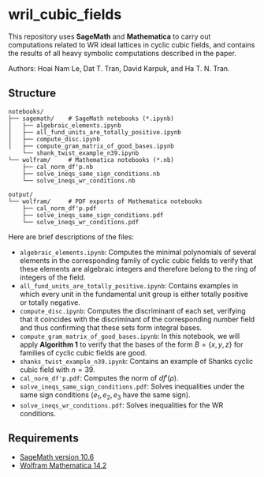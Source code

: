 # wril_cubic_fields

This repository uses **SageMath** and **Mathematica** to carry out computations related to WR ideal lattices in cyclic cubic fields, and contains the results of all heavy symbolic computations described in the paper.

Authors: Hoai Nam Le, Dat T. Tran, David Karpuk, and Ha T. N. Tran.

## Structure

```text
notebooks/
├── sagemath/    # SageMath notebooks (*.ipynb)
│   ├── algebraic_elements.ipynb
│   ├── all_fund_units_are_totally_positive.ipynb
│   ├── compute_disc.ipynb
│   ├── compute_gram_matrix_of_good_bases.ipynb
    └── shank_twist_example_n39.ipynb
└── wolfram/     # Mathematica notebooks (*.nb)
    ├── cal_norm_df'p.nb
    ├── solve_ineqs_same_sign_conditions.nb
    └── solve_ineqs_wr_conditions.nb

output/
└── wolfram/     # PDF exports of Mathematica notebooks
    ├── cal_norm_df'p.pdf
    ├── solve_ineqs_same_sign_conditions.pdf
    └── solve_ineqs_wr_conditions.pdf
```
Here are brief descriptions of the files:
- `algebraic_elements.ipynb`: Computes the minimal polynomials of several elements in the corresponding family of cyclic cubic fields to verify that these elements are algebraic integers and therefore belong to the ring of integers of the field.
- `all_fund_units_are_totally_positive.ipynb`: Contains examples in which every unit in the fundamental unit group is either totally positive or totally negative.
- `compute_disc.ipynb`: Computes the discriminant of each set, verifying that it coincides with the discriminant of the corresponding number field and thus confirming that these sets form integral bases.
- `compute_gram_matrix_of_good_bases.ipynb`: In this notebook, we will apply **Algorithm 1** to verify that the bases of the form $B = \{x, y, z\}$ 
  for families of cyclic cubic fields are good.
- `shanks_twist_example_n39.ipynb`: Contains an example of Shanks cyclic cubic field with $n= 39$.
- `cal_norm_df'p.pdf`: Computes the norm of $df'(\rho)$.
- `solve_ineqs_same_sign_conditions.pdf`: Solves inequalities under the same sign conditions ($e_1,e_2,e_3$ have the same sign).
- `solve_ineqs_wr_conditions.pdf`: Solves inequalities for the WR conditions.


## Requirements

- [SageMath version 10.6](https://www.sagemath.org/)
- [Wolfram Mathematica 14.2](https://www.wolfram.com/mathematica/)

